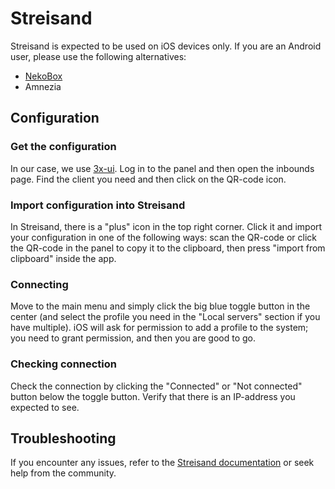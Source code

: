 # Streisand

Streisand is expected to be used on iOS devices only. If you are an Android user, please use the following alternatives:
- [NekoBox](nekoray/#install)  
- Amnezia  

## Configuration

### Get the configuration
In our case, we use [3x-ui](3x-ui). Log in to the panel and then open the inbounds page. Find the client you need and then click on the QR-code icon.

### Import configuration into Streisand
In Streisand, there is a "plus" icon in the top right corner. Click it and import your configuration in one of the following ways: scan the QR-code or click the QR-code in the panel to copy it to the clipboard, then press "import from clipboard" inside the app.

### Connecting
Move to the main menu and simply click the big blue toggle button in the center (and select the profile you need in the "Local servers" section if you have multiple). iOS will ask for permission to add a profile to the system; you need to grant permission, and then you are good to go.

### Checking connection
Check the connection by clicking the "Connected" or "Not connected" button below the toggle button. Verify that there is an IP-address you expected to see.

## Troubleshooting
If you encounter any issues, refer to the [Streisand documentation](https://github.com/jlund/streisand/wiki) or seek help from the community.